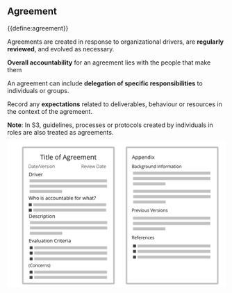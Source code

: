 ## Agreement

{{define:agreement}}

Agreements are created in response to organizational drivers, are **regularly reviewed**, and evolved as necessary.

**Overall accountability** for an agreement lies with the people that make them

An agreement can include **delegation of specific responsibilities** to individuals or groups.
   
Record any **expectations** related to deliverables, behaviour or resources in the context of the agremeent.

**Note**: In S3, guidelines, processes or protocols created by individuals in roles are also treated as agreements.  

![Template for agreements](img/templates/agreement-template.png)
